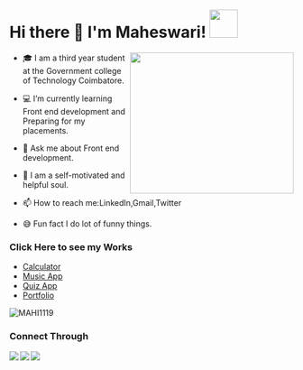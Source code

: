 

 
 <h1>
  <b>Hi there 👋 I'm Maheswari! </b><img src="https://media.giphy.com/media/mGcNjsfWAjY5AEZNw6/giphy.gif" width="50px" height="50px"></h1>
 
 <img src="https://static.vecteezy.com/system/resources/previews/000/180/387/non_2x/software-engineers-vectors.jpg" width="290px" height="250px" align="right" >
 
 
 - 🎓 I am a third year student at the Government college of Technology Coimbatore. 

- 💻 I’m currently learning Front end development and Preparing for my placements.

- 💬 Ask me about Front end development.

- 🙋‍ I am a self-motivated and helpful soul.

- 📫 How to reach me:LinkedIn,Gmail,Twitter

- 😅 Fun fact I do lot of funny things.

<h3>Click Here to see my Works</h3>
<ul>
  
 <li><a href="https://lucid-edison-8b7619.netlify.app/">Calculator</a></li>
 
 <li><a href="https://hungry-blackwell-3d2f85.netlify.app/">Music App </a></li> 
 
 <li><a href="https://mahi1119.github.io/Quiz-app/">Quiz App</a> </li> 
 
 <li><a href="https://mahi1119.github.io/Portfolio/">Portfolio</a> </li> 
</ul>

 
<p><img align="center" src="https://github-readme-stats.vercel.app/api/top-langs?username=MAHI1119&show_icons=true&locale=en&layout=compact" alt="MAHI1119" /></p>
<h3>Connect Through</h3> 
  
  <a href="https://www.linkedin.com/in/maheswari-s-8107761b0">
   <img src="https://img.icons8.com/bubbles/50/000000/linkedin.png"/ align="left">
  </a> 
<a href="mailto:mahijanu1119@gmail.com"><img src="https://img.icons8.com/bubbles/50/000000/gmail.png"/> 
  </a>
<a href="https://twitter.com/Maheswa19009887">
 <img src="https://img.icons8.com/bubbles/50/000000/twitter.png"/ align="left">
  </a> 
